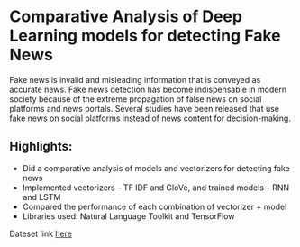 # Comparative Analysis of Deep Learning models for detecting Fake News #

Fake news is invalid and misleading information that is conveyed as accurate news. Fake news detection has become indispensable in modern society because of the extreme propagation of false news on social platforms and news portals. Several studies have been released that use fake news on social platforms instead of news content for decision-making.

## Highlights:
- Did a comparative analysis of models and vectorizers for detecting fake news
- Implemented vectorizers – TF IDF and GloVe, and trained models – RNN and LSTM
- Compared the performance of each combination of vectorizer + model
- Libraries used: Natural Language Toolkit and TensorFlow

Dateset link [here](https://www.kaggle.com/datasets/clmentbisaillon/fake-and-real-news-dataset?resource=download)
